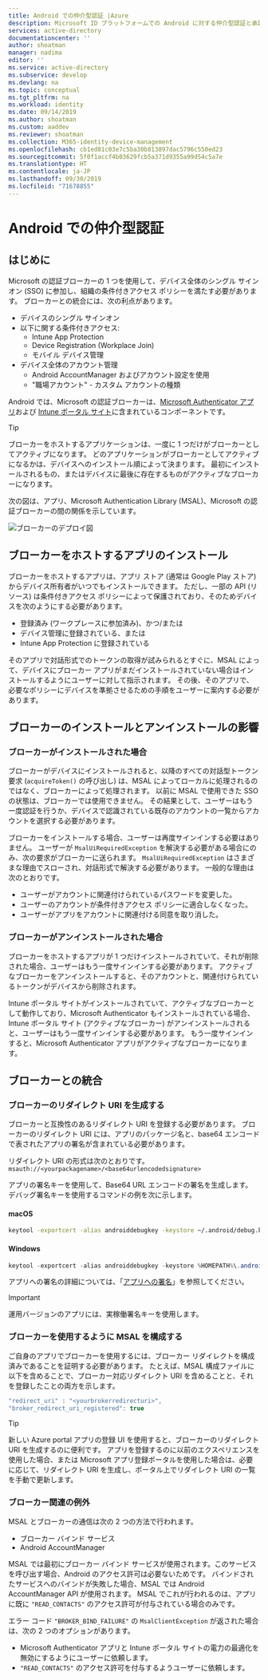 ```yaml
---
title: Android での仲介型認証 |Azure
description: Microsoft ID プラットフォームでの Android に対する仲介型認証と承認の概要
services: active-directory
documentationcenter: ''
author: shoatman
manager: nadima
editor: ''
ms.service: active-directory
ms.subservice: develop
ms.devlang: na
ms.topic: conceptual
ms.tgt_pltfrm: na
ms.workload: identity
ms.date: 09/14/2019
ms.author: shoatman
ms.custom: aaddev
ms.reviewer: shoatman
ms.collection: M365-identity-device-management
ms.openlocfilehash: cb1ed81c03e7c5ba30b813897dac5796c550ed23
ms.sourcegitcommit: 5f0f1accf4b03629fcb5a371d9355a99d54c5a7e
ms.translationtype: HT
ms.contentlocale: ja-JP
ms.lasthandoff: 09/30/2019
ms.locfileid: "71678855"
---
```

# <a name="brokered-auth-in-android"></a>Android での仲介型認証

## <a name="introduction"></a>はじめに

Microsoft の認証ブローカーの 1 つを使用して、デバイス全体のシングル サインオン (SSO) に参加し、組織の条件付きアクセス ポリシーを満たす必要があります。 ブローカーとの統合には、次の利点があります。

- デバイスのシングル サインオン
- 以下に関する条件付きアクセス:
  - Intune App Protection
  - Device Registration (Workplace Join)
  - モバイル デバイス管理
- デバイス全体のアカウント管理
  -  Android AccountManager およびアカウント設定を使用
  - "職場アカウント" - カスタム アカウントの種類

Android では、Microsoft の認証ブローカーは、[Microsoft Authenticator アプリ](https://play.google.com/store/apps/details?id=com.azure.authenticator)および [Intune ポータル サイト](https://play.google.com/store/apps/details?id=com.microsoft.windowsintune.companyportal)に含まれているコンポーネントです。

> [!TIP]
> ブローカーをホストするアプリケーションは、一度に 1 つだけがブローカーとしてアクティブになります。 どのアプリケーションがブローカーとしてアクティブになるかは、デバイスへのインストール順によって決まります。 最初にインストールされるもの、またはデバイスに最後に存在するものがアクティブなブローカーになります。

次の図は、アプリ、Microsoft Authentication Library (MSAL)、Microsoft の認証ブローカーの間の関係を示しています。

![ブローカーのデプロイ図](./media/brokered-auth/brokered-deployment-diagram.png)

## <a name="installing-apps-that-host-a-broker"></a>ブローカーをホストするアプリのインストール

ブローカーをホストするアプリは、アプリ ストア (通常は Google Play ストア) からデバイス所有者がいつでもインストールできます。 ただし、一部の API (リソース) は条件付きアクセス ポリシーによって保護されており、そのためデバイスを次のようにする必要があります。

- 登録済み (ワークプレースに参加済み)、かつ/または
- デバイス管理に登録されている、または
- Intune App Protection に登録されている

そのアプリで対話形式でのトークンの取得が試みられるとすぐに、MSAL によって、デバイスにブローカー アプリがまだインストールされていない場合はインストールするようにユーザーに対して指示されます。 その後、そのアプリで、必要なポリシーにデバイスを準拠させるための手順をユーザーに案内する必要があります。

## <a name="effects-of-installing-and-uninstalling-a-broker"></a>ブローカーのインストールとアンインストールの影響

### <a name="when-a-broker-is-installed"></a>ブローカーがインストールされた場合

ブローカーがデバイスにインストールされると、以降のすべての対話型トークン要求 (`acquireToken()` の呼び出し) は、MSAL によってローカルに処理されるのではなく、ブローカーによって処理されます。 以前に MSAL で使用できた SSO の状態は、ブローカーでは使用できません。 その結果として、ユーザーはもう一度認証を行うか、デバイスで認識されている既存のアカウントの一覧からアカウントを選択する必要があります。

ブローカーをインストールする場合、ユーザーは再度サインインする必要はありません。 ユーザーが `MsalUiRequiredException` を解決する必要がある場合にのみ、次の要求がブローカーに送られます。 `MsalUiRequiredException` はさまざまな理由でスローされ、対話形式で解決する必要があります。 一般的な理由は次のとおりです。

- ユーザーがアカウントに関連付けられているパスワードを変更した。
- ユーザーのアカウントが条件付きアクセス ポリシーに適合しなくなった。
- ユーザーがアプリをアカウントに関連付ける同意を取り消した。

### <a name="when-a-broker-is-uninstalled"></a>ブローカーがアンインストールされた場合

ブローカーをホストするアプリが 1 つだけインストールされていて、それが削除された場合、ユーザーはもう一度サインインする必要があります。 アクティブなブローカーをアンインストールすると、そのアカウントと、関連付けられているトークンがデバイスから削除されます。

Intune ポータル サイトがインストールされていて、アクティブなブローカーとして動作しており、Microsoft Authenticator もインストールされている場合、Intune ポータル サイト (アクティブなブローカー) がアンインストールされると、ユーザーはもう一度サインインする必要があります。 もう一度サインインすると、Microsoft Authenticator アプリがアクティブなブローカーになります。

## <a name="integrating-with-a-broker"></a>ブローカーとの統合

### <a name="generating-a-redirect-uri-for-a-broker"></a>ブローカーのリダイレクト URI を生成する

ブローカーと互換性のあるリダイレクト URI を登録する必要があります。 ブローカーのリダイレクト URI には、アプリのパッケージ名と、base64 エンコードで表されたアプリの署名が含まれている必要があります。

リダイレクト URI の形式は次のとおりです。`msauth://<yourpackagename>/<base64urlencodedsignature>`

アプリの署名キーを使用して、Base64 URL エンコードの署名を生成します。 デバッグ署名キーを使用するコマンドの例を次に示します。

#### <a name="macos"></a>macOS

```bash
keytool -exportcert -alias androiddebugkey -keystore ~/.android/debug.keystore | openssl sha1 -binary | openssl base64
```

#### <a name="windows"></a>Windows

```powershell
keytool -exportcert -alias androiddebugkey -keystore %HOMEPATH%\.android\debug.keystore | openssl sha1 -binary | openssl base64
```

アプリへの署名の詳細については、「[アプリへの署名](https://developer.android.com/studio/publish/app-signing)」を参照してください。

> [!IMPORTANT]
> 運用バージョンのアプリには、実稼働署名キーを使用します。

### <a name="configure-msal-to-use-a-broker"></a>ブローカーを使用するように MSAL を構成する

ご自身のアプリでブローカーを使用するには、ブローカー リダイレクトを構成済みであることを証明する必要があります。 たとえば、MSAL 構成ファイルに以下を含めることで、ブローカー対応リダイレクト URI を含めることと、それを登録したことの両方を示します。

```javascript
"redirect_uri" : "<yourbrokerredirecturi>",
"broker_redirect_uri_registered": true
```

> [!TIP]
> 新しい Azure portal アプリの登録 UI を使用すると、ブローカーのリダイレクト URI を生成するのに便利です。 アプリを登録するのに以前のエクスペリエンスを使用した場合、または Microsoft アプリ登録ポータルを使用した場合は、必要に応じて、リダイレクト URI を生成し、ポータル上でリダイレクト URI の一覧を手動で更新します。

### <a name="broker-related-exceptions"></a>ブローカー関連の例外

MSAL とブローカーの通信は次の 2 つの方法で行われます。

- ブローカー バインド サービス
- Android AccountManager

MSAL では最初にブローカー バインド サービスが使用されます。このサービスを呼び出す場合、Android のアクセス許可は必要ないためです。 バインドされたサービスへのバインドが失敗した場合、MSAL では Android AccountManager API が使用されます。 MSAL でこれが行われるのは、アプリに既に `"READ_CONTACTS"` のアクセス許可が付与されている場合のみです。

エラー コード `"BROKER_BIND_FAILURE"` の `MsalClientException` が返された場合は、次の 2 つのオプションがあります。

- Microsoft Authenticator アプリと Intune ポータル サイトの電力の最適化を無効にするようにユーザーに依頼します。
- `"READ_CONTACTS"` のアクセス許可を付与するようユーザーに依頼します。
